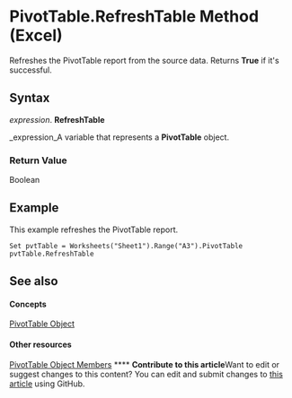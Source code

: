 
# PivotTable.RefreshTable Method (Excel)

Refreshes the PivotTable report from the source data. Returns  **True** if it's successful.


## Syntax

 _expression_. **RefreshTable**

 _expression_A variable that represents a  **PivotTable** object.


### Return Value

Boolean


## Example

This example refreshes the PivotTable report.


```
Set pvtTable = Worksheets("Sheet1").Range("A3").PivotTable 
pvtTable.RefreshTable
```


## See also


#### Concepts


 [PivotTable Object](a9c1d4a0-78a9-f9a6-6daf-91cb63e45842.md)
#### Other resources


 [PivotTable Object Members](8e8d1692-cf32-63c6-a1f6-54ddcc2a4964.md)
****   **Contribute to this article**Want to edit or suggest changes to this content? You can edit and submit changes to  [this article](https://github.com/jhershey00/VBA_Excel_Test/OpenXMLCon/articles/778743e3-c53a-23e3-73c6-c18339cd1ac2.md) using GitHub.

